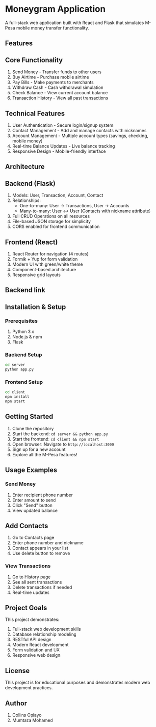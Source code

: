 #  Moneygram Application

A full-stack web application built with React and Flask that simulates M-Pesa mobile money transfer functionality.

## Features

## Core Functionality
1. Send Money - Transfer funds to other users
2. Buy Airtime - Purchase mobile airtime
3. Pay Bills - Make payments to merchants
4. Withdraw Cash - Cash withdrawal simulation
5. Check Balance - View current account balance
6. Transaction History - View all past transactions

## Technical Features
1. User Authentication - Secure login/signup system
2. Contact Management - Add and manage contacts with nicknames
3. Account Management - Multiple account types (savings, checking, mobile money)
4. Real-time Balance Updates - Live balance tracking
5. Responsive Design - Mobile-friendly interface

## Architecture

## Backend (Flask)
1. Models: User, Transaction, Account, Contact
2. Relationships: 
   - One-to-many: User → Transactions, User → Accounts
   - Many-to-many: User ↔ User (Contacts with nickname attribute)
3. Full CRUD Operations on all resources
4. File-based JSON storage for simplicity
5. CORS enabled for frontend communication

## Frontend (React)
1. React Router for navigation (4 routes)
2. Formik + Yup for form validation
3. Modern UI with green/white theme
4. Component-based architecture
5. Responsive grid layouts

## Backend link


## Installation & Setup

### Prerequisites
1. Python 3.x
2. Node.js & npm
3. Flask

### Backend Setup
```bash
cd server
python app.py
```

### Frontend Setup
```bash
cd client
npm install
npm start
```

## Getting Started

1. Clone the repository
2. Start the backend: `cd server && python app.py`
3. Start the frontend: `cd client && npm start`
4. Open browser: Navigate to `http://localhost:3000`
5. Sign up for a new account
6. Explore all the M-Pesa features!

## Usage Examples

### Send Money
1. Enter recipient phone number
2. Enter amount to send
3. Click "Send" button
4. View updated balance

## Add Contacts
1. Go to Contacts page
2. Enter phone number and nickname
3. Contact appears in your list
4. Use delete button to remove

### View Transactions
1. Go to History page
2. See all sent transactions
3. Delete transactions if needed
4. Real-time updates

## Project Goals

This project demonstrates:
1. Full-stack web development skills
2. Database relationship modeling
3. RESTful API design
4. Modern React development
5. Form validation and UX
6. Responsive web design

## License

This project is for educational purposes and demonstrates modern web development practices.

## Author
 1. Collins Opiayo
 2. Mumtaza Mohamed
 